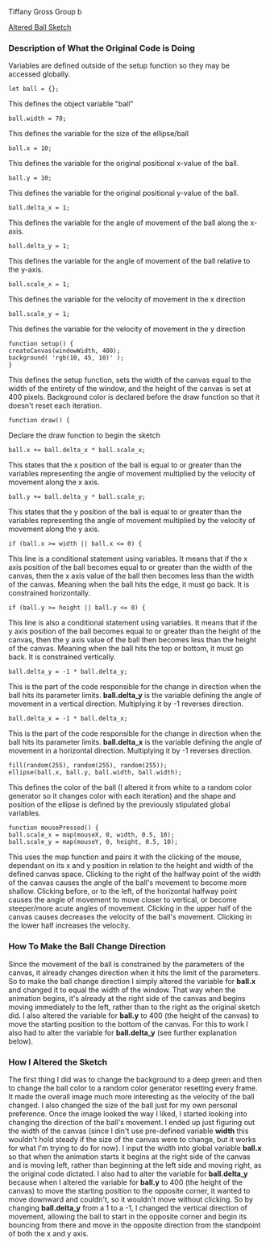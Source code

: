 Tiffany Gross
Group b

[Altered Ball Sketch](https://jolenetiffanyg.github.io/course-work/hw-7/)




### Description of What the Original Code is Doing



Variables are defined outside of the setup function so they may be accessed globally.

    let ball = {};
This defines the object variable "ball"

    ball.width = 70;
This defines the variable for the size of the ellipse/ball

    ball.x = 10;
This defines the variable for the original positional x-value of the ball.

    ball.y = 10;
This defines the variable for the original positional y-value of the ball.

    ball.delta_x = 1;
This defines the variable for the angle of movement of the ball along the x-axis.

    ball.delta_y = 1;
This defines the variable for the angle of movement of the ball relative to the y-axis.

    ball.scale_x = 1;
This defines the variable for the velocity of movement in the x direction

    ball.scale_y = 1;
This defines the variable for the velocity of movement in the y direction



    function setup() {
    createCanvas(windowWidth, 400);
    background( 'rgb(10, 45, 10)' );
    }
This defines the setup function, sets the width of the canvas equal to the width of the entirety of the window, and the height of the canvas is set at 400 pixels.  Background color is declared before the draw function so that it doesn't reset each iteration.

    function draw() {
Declare the draw function to begin the sketch

    ball.x += ball.delta_x * ball.scale_x;

This states that the x position of the ball is equal to or greater than the variables representing the angle of movement multiplied by the velocity of movement along the x axis.

    ball.y += ball.delta_y * ball.scale_y;


This states that the y position of the ball is equal to or greater than the variables representing the angle of movement multiplied by the velocity of movement along the y axis.

    if (ball.x >= width || ball.x <= 0) {
This line is a conditional statement using variables.  It means that if the x axis position of the ball becomes equal to or greater than the width of the canvas, then the x axis value of the ball then becomes less than the width of the canvas.  Meaning when the ball hits the edge, it must go back.  It is constrained horizontally.

    if (ball.y >= height || ball.y <= 0) {

This line is also a conditional statement using variables.  It means that if the y axis position of the ball becomes equal to or greater than the height of the canvas, then the y axis value of the ball then becomes less than the height of the canvas.  Meaning when the ball hits the top or bottom, it must go back.  It is constrained vertically.


    ball.delta_y = -1 * ball.delta_y;
This is the part of the code responsible for the change in direction when the ball hits its parameter limits.  **ball.delta_y** is the variable defining the angle of movement in a vertical direction.  Multiplying it by -1 reverses direction.

    ball.delta_x = -1 * ball.delta_x;
This is the part of the code responsible for the change in direction when the ball hits its parameter limits.  **ball.delta_x** is the variable defining the angle of movement in a horizontal direction.  Multiplying it by -1 reverses direction.

    fill(random(255), random(255), random(255));
    ellipse(ball.x, ball.y, ball.width, ball.width);
This defines the color of the ball (I altered it from white to a random color generator so it changes color with each iteration) and the shape and position of the ellipse is defined by the previously stipulated global variables.

    function mousePressed() {
    ball.scale_x = map(mouseX, 0, width, 0.5, 10);
    ball.scale_y = map(mouseY, 0, height, 0.5, 10);
This uses the map function and pairs it with the clicking of the mouse, dependant on its x and y position in relation to the height and width of the defined canvas space.  Clicking to the right of the halfway point of the width of the canvas causes the angle of the ball's movement to become more shallow. Clicking before, or to the left, of the horizontal halfway point causes the angle of movement to move closer to vertical, or become steeper/more acute angles of movement.  Clicking in the upper half of the canvas causes decreases the velocity of the ball's movement.  Clicking in the lower half increases the velocity.

### How To Make the Ball Change Direction

Since the movement of the ball is constrained by the parameters of the canvas, it already changes direction when it hits the limit of the parameters.  So to make the ball change direction I simply altered the variable for **ball.x** and changed it to equal the width of the window.  That way when the animation begins, it's already at the right side of the canvas and begins moving immediately to the left, rather than to the right as the original sketch did.  I also altered the variable for **ball.y** to 400 (the height of the canvas) to move the starting position to the bottom of the canvas.  For this to work I also had to alter the variable for **ball.delta_y** (see further explanation below).

### How I Altered the Sketch

The first thing I did was to change the background to a deep green and then to change the ball color to a random color generator resetting every frame.  It made the overall image much more interesting as the velocity of the ball changed.  I also changed the size of the ball just for my own personal preference.  Once the image looked the way I liked, I started looking into changing the direction of the ball's movement.
I ended up just figuring out the width of the canvas (since I din't use pre-defined variable **width** this wouldn't hold steady if the size of the canvas were to change, but it works for what I'm trying to do for now).  I input the width into global variable **ball.x** so that when the animation starts it begins at the right side of the canvas and is moving left, rather than beginning at the left side and moving right, as the original code dictated.
I also had to alter the variable for **ball.delta_y** because when I altered the variable for **ball.y** to 400 (the height of the canvas) to move the starting position to the opposite corner, it wanted to move downward and couldn't, so it wouldn't move without clicking.  So by changing **ball.delta_y** from a 1 to a -1, I changed the vertical direction of movement, allowing the ball to start in the opposite corner and begin its bouncing from there and move in the opposite direction from the standpoint of both the x and y axis.

